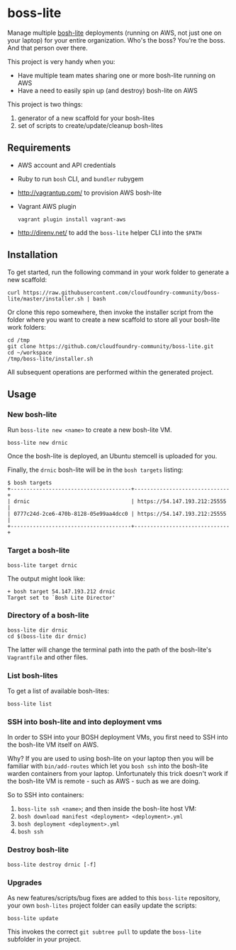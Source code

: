 boss-lite
=========

Manage multiple [bosh-lite](https://github.com/cloudfoundry/bosh-lite/) deployments (running on AWS, not just one on your laptop) for your entire organization. Who's the boss? You're the boss. And that person over there.

This project is very handy when you:

-	Have multiple team mates sharing one or more bosh-lite running on AWS
-	Have a need to easily spin up (and destroy) bosh-lite on AWS

This project is two things:

1.	generator of a new scaffold for your bosh-lites
2.	set of scripts to create/update/cleanup bosh-lites

Requirements
------------

-	AWS account and API credentials
-	Ruby to run `bosh` CLI, and `bundler` rubygem
-	http://vagrantup.com/ to provision AWS bosh-lite
-	Vagrant AWS plugin

	```
	vagrant plugin install vagrant-aws
	```

-	http://direnv.net/ to add the `boss-lite` helper CLI into the `$PATH`

Installation
------------

To get started, run the following command in your work folder to generate a new scaffold:

```
curl https://raw.githubusercontent.com/cloudfoundry-community/boss-lite/master/installer.sh | bash
```

Or clone this repo somewhere, then invoke the installer script from the folder where you want to create a new scaffold to store all your bosh-lite work folders:

```
cd /tmp
git clone https://github.com/cloudfoundry-community/boss-lite.git
cd ~/workspace
/tmp/boss-lite/installer.sh
```

All subsequent operations are performed within the generated project.

Usage
-----

### New bosh-lite

Run `boss-lite new <name>` to create a new bosh-lite VM.

```
boss-lite new drnic
```

Once the bosh-lite is deployed, an Ubuntu stemcell is uploaded for you.

Finally, the `drnic` bosh-lite will be in the `bosh targets` listing:

```
$ bosh targets
+--------------------------------------+------------------------------+
| drnic                                | https://54.147.193.212:25555 |
| 0777c24d-2ce6-470b-8128-05e99aa4dcc0 | https://54.147.193.212:25555 |
+--------------------------------------+------------------------------+
```

### Target a bosh-lite

```
boss-lite target drnic
```

The output might look like:

```
+ bosh target 54.147.193.212 drnic
Target set to `Bosh Lite Director'
```

### Directory of a bosh-lite

```
boss-lite dir drnic
cd $(boss-lite dir drnic)
```

The latter will change the terminal path into the path of the bosh-lite's `Vagrantfile` and other files.

### List bosh-lites

To get a list of available bosh-lites:

```
boss-lite list
```

### SSH into bosh-lite and into deployment vms

In order to SSH into your BOSH deployment VMs, you first need to SSH into the bosh-lite VM itself on AWS.

Why? If you are used to using bosh-lite on your laptop then you will be familiar with `bin/add-routes` which let you `bosh ssh` into the bosh-lite warden containers from your laptop. Unfortunately this trick doesn't work if the bosh-lite VM is remote - such as AWS - such as we are doing.

So to SSH into containers:

1.	`boss-lite ssh <name>`; and then inside the bosh-lite host VM:
2.	`bosh download manifest <deployment> <deployment>.yml`
3.	`bosh deployment <deployment>.yml`
4.	`bosh ssh`

### Destroy bosh-lite

```
boss-lite destroy drnic [-f]
```

### Upgrades

As new features/scripts/bug fixes are added to this `boss-lite` repository, your own `bosh-lites` project folder can easily update the scripts:

```
boss-lite update
```

This invokes the correct `git subtree pull` to update the `boss-lite` subfolder in your project.
